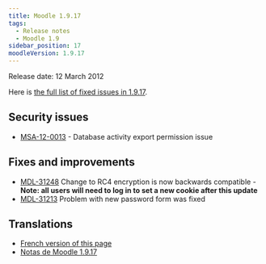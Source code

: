 ```yaml
---
title: Moodle 1.9.17
tags:
  - Release notes
  - Moodle 1.9
sidebar_position: 17
moodleVersion: 1.9.17
---
```


Release date: 12 March 2012

Here is [the full list of fixed issues in 1.9.17](http://moodle.atlassian.net/secure/IssueNavigator!executeAdvanced.jspa?jqlQuery=project+%3D+mdl+AND+resolution+%3D+fixed+AND+fixVersion+in+%28%221.9.17%22%29+ORDER+BY+priority+DESC&runQuery=true&clear=true).

## Security issues

- [MSA-12-0013](http://moodle.org/mod/forum/discuss.php?d=198621) - Database activity export permission issue

## Fixes and improvements

- [MDL-31248](https://moodle.atlassian.net/browse/MDL-31248) Change to RC4 encryption is now backwards compatible - **Note: all users will need to log in to set a new cookie after this update**
- [MDL-31213](https://moodle.atlassian.net/browse/MDL-31213) Problem with new password form was fixed

## Translations

- [French version of this page](https://docs.moodle.org/19/fr/Notes_de_mise_à_jour_de_Moodle_1.9.17)
- [Notas de Moodle 1.9.17](https://docs.moodle.org/es/Notas_de_Moodle_1.9.17)
